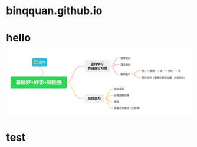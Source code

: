 # binqquan.github.io
# hello
![desciption](https://raw.githubusercontent.com/binqQuan/FileRepository/main/images/RecreationArea/%E5%9F%BA%E7%A1%80%E5%A5%BD%2B%E5%A5%BD%E5%AD%A6%2B%E9%9F%A7%E6%80%A7%E5%BC%BA.png)
# test